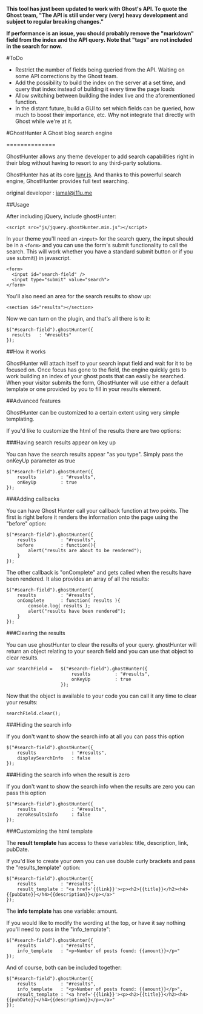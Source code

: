 **This tool has just  been updated to work with Ghost's API. To quote the Ghost team, "The API is still under very (very) heavy development and subject to regular breaking changes."**

**If performance is an issue, you should probably remove the "markdown" field from the index and the API query.**
**Note that "tags" are not included in the search for now.**

#ToDo
- Restrict the number of fields being queried from the API. Waiting on some API corrections by the Ghost team.
- Add the possibility to build the index on the server at a set time, and query that index instead of building it every time the page loads
- Allow switching between building the index live and the aforementioned function.
- In the distant future, build a GUI to set which fields can be queried, how much to boost their importance, etc. Why not integrate that directly with Ghost while we're at it.

#GhostHunter
A Ghost blog search engine

==============

GhostHunter allows any theme developer to add search capabilities right in their blog without having to resort to any third-party solutions. 

GhostHunter has at its core [lunr.js](http://lunrjs.com). And thanks to this powerful search engine, GhostHunter provides full text searching.

original developer : jamal@i11u.me

##Usage

After including jQuery, include ghostHunter:

    <script src="js/jquery.ghostHunter.min.js"></script>
  
In your theme you'll need an `<input>` for the search query, the input should be in a `<form>` and you can use the form's submit functionality to call the search. This will work whether you have a standard submit button or if you use submit() in javascript.

    <form>
      <input id="search-field" />
      <input type="submit" value="search">
    </form>
    
You'll also need an area for the search results to show up:

    <section id="results"></section>
    
Now we can turn on the plugin, and that's all there is to it:

    $("#search-field").ghostHunter({
      results   : "#results"
    });
    
##How it works

GhostHunter will attach itself to your search input field and wait for it to be focused on. Once focus has gone to the field, the engine quickly gets to work building an index of your ghost posts that can easily be searched. When your visitor submits the form, GhostHunter will use either a default template or one provided by you to fill in your results element.

##Advanced features

GhostHunter can be customized to a certain extent using very simple templating. 

If you'd like to customize the html of the results there are two options:

###Having search results appear on key up

You can have the search results appear "as you type". Simply pass the onKeyUp parameter as true

	$("#search-field").ghostHunter({
		results   		: "#results",
		onKeyUp 		: true
    });

###Adding callbacks

You can have Ghost Hunter call your callback function at two points. The first is right before it renders the information onto the page using the "before" option:

	$("#search-field").ghostHunter({
		results   		: "#results",
		before 			: function(){
			alert("results are about to be rendered");
		}
    });

The other callback is "onComplete" and gets called when the results have been rendered. It also provides an array of all the results:

	$("#search-field").ghostHunter({
		results   		: "#results",
		onComplete		: function( results ){
			console.log( results );
			alert("results have been rendered");
		}
    });

###Clearing the results

You can use ghostHunter to clear the results of your query. ghostHunter will return an object relating to your search field and you can use that object to clear results.

	var searchField = 	$("#search-field").ghostHunter({
							results   		: "#results",
							onKeyUp 		: true
					    });

Now that the object is available to your code you can call it any time to clear your results:

	searchField.clear();

###Hiding the search info

If you don't want to show the search info at all you can pass this option

	$("#search-field").ghostHunter({
		results   			: "#results",
		displaySearchInfo 	: false
    });

###Hiding the search info when the result is zero

If you don't want to show the search info when the results are zero you can pass this option

	$("#search-field").ghostHunter({
		results   			: "#results",
		zeroResultsInfo 	: false
    });

###Customizing the html template

The **result template** has access to these variables: title, description, link, pubDate.

If you'd like to create your own you can use double curly brackets and pass the "results_template" option:

	$("#search-field").ghostHunter({
		results   		: "#results",
		result_template : "<a href='{{link}}'><p><h2>{{title}}</h2><h4>{{pubDate}}</h4>{{description}}</p></a>"
    });

The **info template** has one variable: amount.

If you would like to modify the wording at the top, or have it say nothing you'll need to pass in the "info_template":

	$("#search-field").ghostHunter({
		results   		: "#results",
		info_template	: "<p>Number of posts found: {{amount}}</p>"
    });

And of course, both can be included together:

	$("#search-field").ghostHunter({
		results   		: "#results",
		info_template	: "<p>Number of posts found: {{amount}}</p>",
		result_template : "<a href='{{link}}'><p><h2>{{title}}</h2><h4>{{pubDate}}</h4>{{description}}</p></a>"
    });

